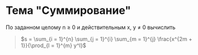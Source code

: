 # Тема "Суммирование"

По заданном целому n $\ge$ 0 и действительным x, y $\ne$ 0 вычислить
> $s = \sum_{i = 1}^{n} \sum_{j = 1}^{i} \sum_{m = 1}^{j} \frac{x^{2m + 1}}{\prod_{l = 1}^{m} y^l}$
